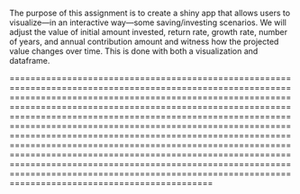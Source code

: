 The purpose of this assignment is to create a shiny app that allows users to visualize—in an interactive way—some saving/investing scenarios. We will adjust the value of initial amount invested, return rate, growth rate, number of years, and annual contribution amount and witness how the projected value changes over time. This is done with both a visualization and dataframe.

=========================================================================================================================================================================================================================================================================================================================================================================================================================================================================================================================================================================================================================================================
